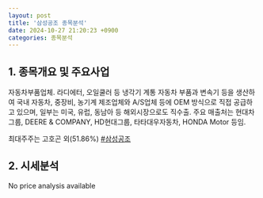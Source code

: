 ```yaml
---
layout: post
title: '삼성공조 종목분석'
date: 2024-10-27 21:20:23 +0900
categories: 종목분석
---
```


## 1. 종목개요 및 주요사업

자동차부품업체. 라디에터, 오일쿨러 등 냉각기 계통 자동차 부품과 변속기 등을 생산하여 국내 자동차, 중장비, 농기계 제조업체와 A/S업체 등에 OEM 방식으로 직접 공급하고 있으며, 일부는 미국, 유럽, 동남아 등 해외시장으로도 직수출. 주요 매출처는 현대차그룹, DEERE & COMPANY, HD현대그룹, 타타대우자동차, HONDA Motor 등임.

최대주주는 고호곤 외(51.86%)
[#삼성공조](#)

## 2. 시세분석

No price analysis available
